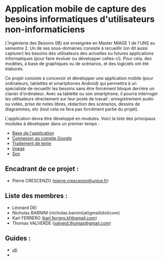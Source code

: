 # Application mobile de capture des besoins informatiques d'utilisateurs non-informaticiens 

  L'Ingénierie des Besoins (IB) est enseignée en Master MIAGE 1 de l'UNS au semestre 2. Un de ses sous-domaines consiste à recueillir (on dit aussi capturer) les besoins des utilisateurs des actuelles ou futures applications informatiques (pour faire évoluer ou développer celles-ci). Pour cela, des modèles, à base de graphiques ou de scénarios, et des logiciels ont été élaborés. 

  Ce projet consiste à concevoir et développer une application mobile (pour ordinateurs, tablettes et smartphones Android) qui permettra à un spécialiste de recueillir les besoins sans être forcément bloqué derrière un clavier d'ordinateur. Avec sa tablette ou son smartphone, il pourra interroger les utilisateurs directement sur leur poste de travail : enregistrement audio ou vidéo, prise de notes libres, rédaction des scénarios, dessins de diagrammes, etc (tout cela ne fera pas forcément partie du projet). 

L'application devra être développé en modules. Voici la liste des principaux modules à développer dans un premier temps : 

* [Base de l'application](#base)
* [Connexion au compte Google](#google)
* [Traitement de texte](#texte)
* [Image](#image)
* [Son](#son)



## Encadrant de ce projet :
* Pierre CRESCENZO (pierre.crescenzo@unice.fr)

## Liste des membres :
* Léonard DEI
* Nicholas BARNINI (nicholas.barnini(at)gmail(dot)com)
* Karl FERRERO (karl.ferrero.kf@gmail.com)
* Thomas VALVERDE (valverd.thomas@gmail.com)


## Guides :
* [uti](https://docs.google.com/viewer?url=https://raw.githubusercontent.com/degoes-consulting/lambdaconf-2015/master/speakers/jdegoes/intro-purescript/presentation.pdf)
* 
